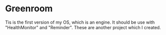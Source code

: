 # Greenroom
Tis is the first version of my OS, which is an engine. It should be use with "HealthMonitor" and "Reminder". These are another 
project which I created.
